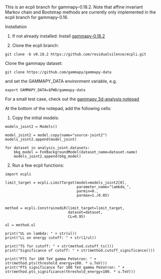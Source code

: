 This is an ecpli branch for gammapy-0.18.2. Note that affine invariant Markov chain and Bootstrap methods are currently only implemented in the ecpli branch for gammapy-0.16.

Installation

1) If not already installed: Install [gammapy-0.18.2](https://docs.gammapy.org/0.18/install/index.html)

2) Clone the ecpli branch:
```
git clone -b v0.18.2 https://github.com/residualsilence/ecpli.git
```
Clone the gammapy dataset:
```
git clone https://github.com/gammapy/gammapy-data
```
and set the GAMMAPY_DATA environment variable, e.g.
```
export GAMMAPY_DATA=$PWD/gammapy-data
```

For a small test case, check out the [gammapy 3d-analysis notepad](https://docs.gammapy.org/0.18/_static/notebooks/analysis_3d.ipynb)

At the bottom of the notepad, add the following cells:

1) Copy the initial models:
```
models_joint2 = Models()

model_joint2 = model.copy(name="source-joint2")
models_joint2.append(model_joint)

for dataset in analysis_joint.datasets:
    bkg_model = FoVBackgroundModel(dataset_name=dataset.name)
    models_joint2.append(bkg_model)
```

2) Run a few ecpli functions:

```
import ecpli

limit_target = ecpli.LimitTarget(model=models_joint2[0],
                                 parameter_name="lambda_",
                                 parmin=0.,
                                 parmax=1./0.05)


method = ecpli.ConstrainedLR(limit_target=limit_target,
                             dataset=dataset,
                             CL=0.95)

ul = method.ul

print("UL on lambda: " + str(ul))
print("LL on energy cutoff: " + str(1/ul))

print("TS for cutoff: " + str(method.cutoff_ts()))
print("Significance of cutoff: " + str(method.cutoff_significance()))

print("PTS for 100 TeV gamma PeVatron: " + str(method.pts(threshold_energy=100. * u.TeV)))
print("PTS significance for 100 TeV gamma PeVatron: " + str(method.pts_significance(threshold_energy=100. * u.TeV)))
```
